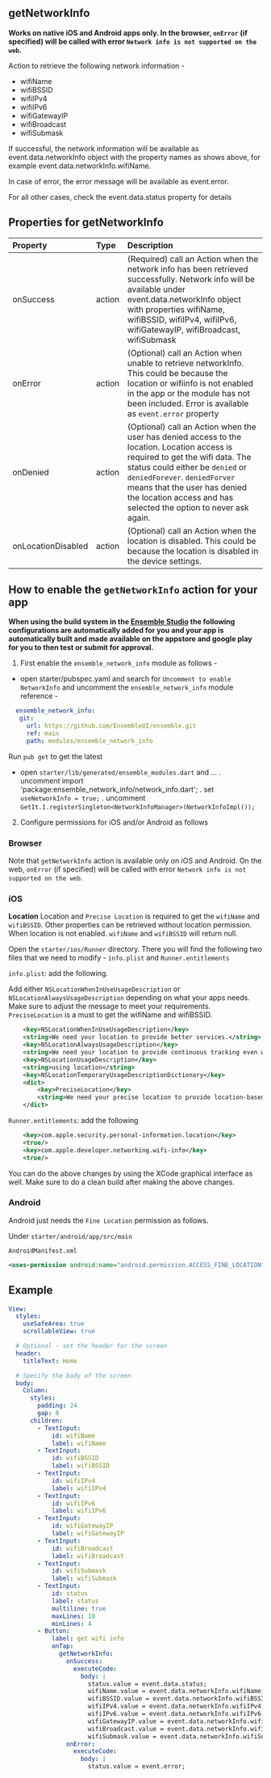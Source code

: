## getNetworkInfo

**Works on native iOS and Android apps only. In the browser, `onError` (if specified) will be called with error `Network info is not supported on the web`.**

Action to retrieve the following network information -

- wifiName
- wifiBSSID
- wifiIPv4
- wifiIPv6
- wifiGatewayIP
- wifiBroadcast
- wifiSubmask

If successful, the network information will be available as event.data.networkInfo object with the property names as shows above, for example event.data.networkInfo.wifiName.

In case of error, the error message will be available as event.error.

For all other cases, check the event.data.status property for details

## Properties for getNetworkInfo

| Property   | Type | Description |
| :-------   | :--- | :---------- |
| onSuccess  | action  | (Required) call an Action when the network info has been retrieved successfully. Network info will be available under event.data.networkInfo object with properties wifiName, wifiBSSID, wifiIPv4, wifiIPv6, wifiGatewayIP, wifiBroadcast, wifiSubmask |
| onError | action  | (Optional) call an Action when unable to retrieve networkInfo. This could be because the location or wifiinfo is not enabled in the app or the module has not been included. Error is available as `event.error` property |
| onDenied | action | (Optional) call an Action when the user has denied access to the location. Location access is required to get the wifi data. The status could either be `denied` or `deniedForever`. `deniedForver` means that the user has denied the location access and has selected the option to never ask again. |
| onLocationDisabled | action | (Optional) call an Action when the location is disabled. This could be because the location is disabled in the device settings. |

## How to enable the `getNetworkInfo` action for your app

**When using the build system in the [Ensemble Studio](https://studio.ensembleui.com) the following configurations are automatically added for you and your app is automatically built and made available on the appstore and google play for you to then test or submit for approval.**

1. First enable the `ensemble_network_info` module as follows -
- open starter/pubspec.yaml and search for `Uncomment to enable NetworkInfo` and uncomment the `ensemble_network_info` module reference -
```yaml
  ensemble_network_info:
   git:
     url: https://github.com/EnsembleUI/ensemble.git
     ref: main
     path: modules/ensemble_network_info
```
Run `pub get` to get the latest

- open `starter/lib/generated/ensemble_modules.dart` and ...
. uncomment import 'package:ensemble_network_info/network_info.dart';
. set `useNetworkInfo = true;`
. uncomment `GetIt.I.registerSingleton<NetworkInfoManager>(NetworkInfoImpl());`  

2. Configure permissions for iOS and/or Android as follows

### Browser
Note that `getNetworkInfo` action is available only on iOS and Android. On the web, `onError` (if specified) will be called with error `Network info is not supported on the web`. 

### iOS
**Location**
Location and `Precise Location` is required to get the `wifiName` and `wifiBSSID`. Other properties can be retrieved without location permission. When location is not enabled. `wifiName` and `wifiBSSID` will return null. 

Open the `starter/ios/Runner` directory. There you will find the following two files that we need to modify - `info.plist` and `Runner.entitlements`

`info.plist`: add the following.

Add either `NSLocationWhenInUseUsageDescription` or  `NSLocationAlwaysUsageDescription` depending on what your apps needs. 
Make sure to adjust the message to meet your requirements. `PreciseLocation` is a must to get the wifiName and wifiBSSID.

```xml
	<key>NSLocationWhenInUseUsageDescription</key>
	<string>We need your location to provide better services.</string>
	<key>NSLocationAlwaysUsageDescription</key>
	<string>We need your location to provide continuous tracking even when the app is in the background.</string>
	<key>NSLocationUsageDescription</key>
	<string>using location</string>
	<key>NSLocationTemporaryUsageDescriptionDictionary</key>
	<dict>
		<key>PreciseLocation</key>
		<string>We need your precise location to provide location-based services and ensure accurate tracking.</string>
	</dict>
```

`Runner.entitlements`: add the following

```xml
	<key>com.apple.security.personal-information.location</key>
	<true/>
	<key>com.apple.developer.networking.wifi-info</key>
	<true/>
```
You can do the above changes by using the XCode graphical interface as well. Make sure to do a clean build after making the above changes. 

### Android
Android just needs the `Fine Location` permission as follows. 

Under `starter/android/app/src/main`

`AndroidManifest.xml` 

```xml
<uses-permission android:name="android.permission.ACCESS_FINE_LOCATION" />
```

## Example

```yaml
View:
  styles:
    useSafeArea: true
    scrollableView: true

  # Optional - set the header for the screen
  header:
    titleText: Home

  # Specify the body of the screen
  body:
    Column:
      styles:
        padding: 24
        gap: 8
      children:
        - TextInput:
            id: wifiName
            label: wifiName
        - TextInput:
            id: wifiBSSID
            label: wifiBSSID
        - TextInput:
            id: wifiIPv4
            label: wifiIPv4
        - TextInput:
            id: wifiIPv6
            label: wifiIPv6
        - TextInput:
            id: wifiGatewayIP
            label: wifiGatewayIP
        - TextInput:
            id: wifiBroadcast
            label: wifiBroadcast 
        - TextInput:
            id: wifiSubmask
            label: wifiSubmask                                    
        - TextInput:
            id: status
            label: status
            multiline: true
            maxLines: 10
            minLines: 4
        - Button:
            label: get wifi info
            onTap:
              getNetworkInfo:
                onSuccess:
                  executeCode:
                    body: |
                      status.value = event.data.status;
                      wifiName.value = event.data.networkInfo.wifiName;
                      wifiBSSID.value = event.data.networkInfo.wifiBSSID;
                      wifiIPv4.value = event.data.networkInfo.wifiIPv4;
                      wifiIPv6.value = event.data.networkInfo.wifiIPv6;
                      wifiGatewayIP.value = event.data.networkInfo.wifiGatewayIP;
                      wifiBroadcast.value = event.data.networkInfo.wifiBroadcast;
                      wifiSubmask.value = event.data.networkInfo.wifiSubmask;
                onError:
                  executeCode:
                    body: |
                      status.value = event.error;
```
